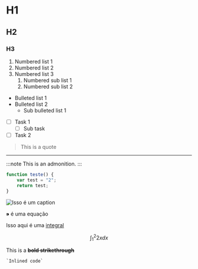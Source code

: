 

# H1

## H2

### H3

1. Numbered list 1
1. Numbered list 2
1. Numbered list 3
	1. Numbered sub list 1
	1. Numbered sub list 2

- Bulleted list 1
- Bulleted list 2
	- Sub bulleted list 1

- [ ] Task 1
	- [ ] Sub task
- [ ] Task 2

> This is a quote

___

:::note
This is an admonition.
:::

```JavaScript
function teste() {
	var test = "2";
	return test;
}
```

![Isso é um caption](https://s3-us-west-2.amazonaws.com/secure.notion-static.com/25fe4fff-0714-4dfc-92bf-add5292e9128/Untitled.png)

⁍ é uma equação

Isso aqui é uma [integral](https://www.youtube.com/)

$$\int_1^2 2xdx$$

This is a ~~**bold strikethrough**~~

	`Inlined code`

